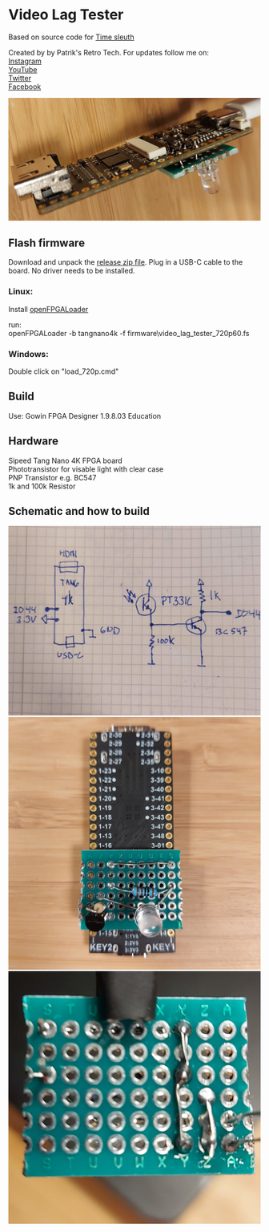 # Video Lag Tester

Based on source code for [Time sleuth](https://github.com/chriz2600/time-sleuth)

Created by by Patrik's Retro Tech. For updates follow me on:\
[Instagram](https://www.instagram.com/patriksretrotech/)\
[YouTube](https://www.youtube.com/channel/UCaFWrgS4kNwspYCvaff0Wjg)\
[Twitter](https://twitter.com/patriksretrotec/)\
[Facebook](https://facebook.com/patriksretrotech)

![](images/device.jpg)

## Flash firmware
Download and unpack the [release zip file](https://github.com/pthalin/video_lag_tester/releases/latest/). Plug in a USB-C cable to the board. No driver needs to be installed.

### Linux:
Install [openFPGALoader](https://github.com/trabucayre/openFPGALoader)

run:\
openFPGALoader -b tangnano4k -f firmware\\video_lag_tester_720p60.fs

### Windows:
Double click on "load_720p.cmd"


## Build
Use: Gowin FPGA Designer 1.9.8.03 Education

## Hardware
Sipeed Tang Nano 4K FPGA board\
Phototransistor for visable light with clear case\
PNP Transistor e.g. BC547\
1k and 100k Resistor

## Schematic and how to build
![](images/schematics.jpg)
![](images/pcb_front.jpg)\
![](images/pcb_back.jpg)


